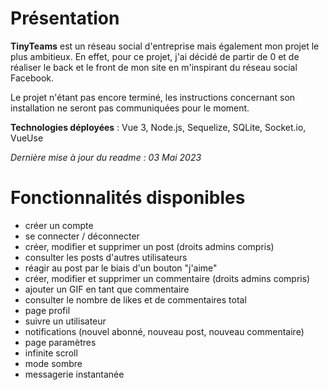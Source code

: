 # [](https://github.com/soonbtf/TinyTeams/edit/main/README.md#présentation)Présentation

**TinyTeams** est un réseau social d'entreprise mais également mon projet le plus ambitieux. En effet, pour ce projet, j'ai décidé de partir de 0 et de réaliser le back et le front de mon site en m'inspirant du réseau social Facebook.

Le projet n'étant pas encore terminé, les instructions concernant son installation ne seront pas communiquées pour le moment.

**Technologies déployées** : Vue 3, Node.js, Sequelize, SQLite, Socket.io, VueUse

_Dernière mise à jour du readme : 03 Mai 2023_

# Fonctionnalités disponibles

- créer un compte
- se connecter / déconnecter
- créer, modifier et supprimer un post (droits admins compris)
- consulter les posts d'autres utilisateurs
- réagir au post par le biais d'un bouton "j'aime"
- créer, modifier et supprimer un commentaire (droits admins compris)
- ajouter un GIF en tant que commentaire
- consulter le nombre de likes et de commentaires total
- page profil
- suivre un utilisateur
- notifications (nouvel abonné, nouveau post, nouveau commentaire)
- page paramètres
- infinite scroll
- mode sombre
- messagerie instantanée

